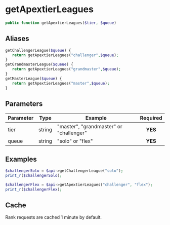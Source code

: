# getApextierLeagues
```php
public function getApextierLeagues($tier, $queue)
```

## Aliases
```php
getChallengerLeague($queue) {
   return getApextierLeagues("challenger",$queue);
}
getGrandmasterLeague($queue) {
   return getApextierLeagues("grandmaster",$queue);
}
getMasterLeague($queue) {
   return getApextierLeagues("master",$queue);
}
  ```

## Parameters

| Parameter | Type   | Example                                 | Required |
| --------- | ------ | --------------------------------------- | :------: |
| tier      | string | "master", "grandmaster" or "challenger" | **YES**  |
| queue     | string | "solo" or "flex"                        | **YES**  |


## Examples
```php
$challengerSolo = $api->getChallengerLeague("solo");
print_r($challengerSolo);

$challengerFlex = $api->getApextierLeagues("challenger", "flex");
print_r($challengerFlex);
```

## Cache
Rank requests are cached 1 minute by default. 